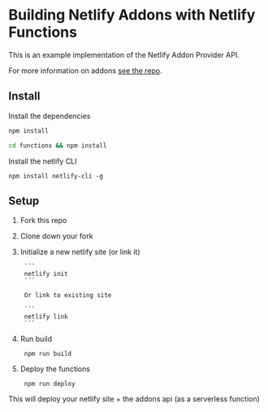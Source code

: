 # Building Netlify Addons with Netlify Functions

This is an example implementation of the Netlify Addon Provider API.

For more information on addons [see the repo](https://github.com/netlify/addons).

## Install

Install the dependencies

```bash
npm install

cd functions && npm install
```

Install the netlify CLI

```
npm install netlify-cli -g
```

## Setup


1. Fork this repo
2. Clone down your fork
3. Initialize a new netlify site (or link it)

		```
		netlify init
		```

		Or link to existing site

		```
		netlify link
		```

3. Run build

		npm run build

4. Deploy the functions

		npm run deploy


This will deploy your netlify site + the addons api (as a serverless function)
